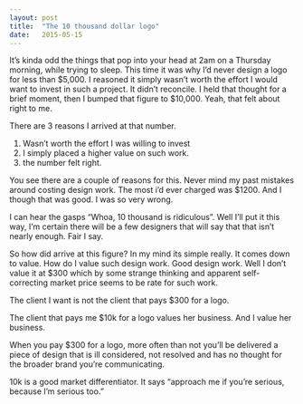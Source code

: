 ```yaml
---
layout: post
title:  "The 10 thousand dollar logo"
date:   2015-05-15
---
```


It’s kinda odd the things that pop into your head at 2am on a Thursday morning, while trying to sleep. This time it was why I’d never design a logo for less than $5,000. I reasoned it simply wasn’t worth the effort I would want to invest in such a project. It didn’t reconcile. I held that thought for a brief moment, then I bumped that figure to $10,000. Yeah, that felt about right to me.

There are 3 reasons I arrived at that number.

1. Wasn’t worth the effort I was willing to invest
2. I simply placed a higher value on such work.
3. the number felt right.

You see there are a couple of reasons for this. Never mind my past mistakes around costing design work. The most i’d ever charged was $1200. And I though that was good. I was so very wrong.

I can hear the gasps “Whoa, 10 thousand is ridiculous”. Well I’ll put it this way, I’m certain there will be a few designers that will say that that isn’t nearly enough. Fair I say.

So how did arrive at this figure? In my mind its simple really. It comes down to value. How do I value such design work. Good design work. Well I don’t value it at $300 which by some strange thinking and apparent self-correcting market price seems to be rate for such work.

<span class="highlight">The client I want is not the client that pays $300 for a logo.</span>

The client that pays me $10k for a logo values her business. And I value her business.

When you pay $300 for a logo, more often than not you’ll be delivered a piece of design that is ill considered, not resolved and has no thought for the broader brand you’re communicating.

10k is a good market differentiator. It says “approach me if you’re serious, because I’m serious too.”
